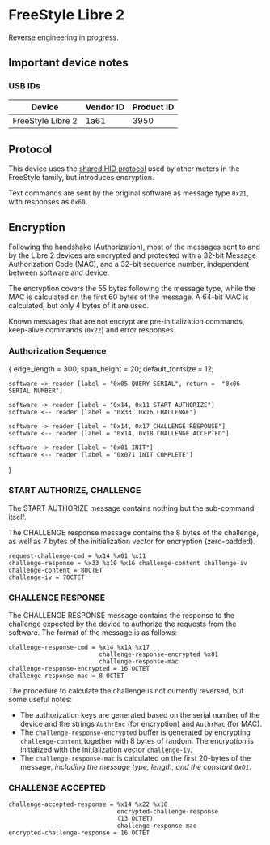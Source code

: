 <!--
SPDX-FileCopyrightText: 2016 The Glucometer Protocols Authors

SPDX-License-Identifier: CC-BY-SA-4.0
-->

# FreeStyle Libre 2

Reverse engineering in progress.


## Important device notes

### USB IDs

| Device            | Vendor ID | Product ID |
| ---               | ---       | ---        |
| FreeStyle Libre 2 | 1a61      | 3950       |

## Protocol

This device uses the [shared HID protocol](shared-hid-protocol.md) used by other
meters in the FreeStyle family, but introduces encryption.

Text commands are sent by the original software as message type `0x21`, with
responses as `0x60`.

## Encryption

Following the handshake (Authorization), most of the messages sent to and by the
Libre 2 devices are encrypted and protected with a 32-bit Message Authorization
Code (MAC), and a 32-bit sequence number, independent between software and
device.

The encryption covers the 55 bytes following the message type, while the MAC is
calculated on the first 60 bytes of the message. A 64-bit MAC is calculated, but
only 4 bytes of it are used.

Known messages that are not encrypt are pre-initialization commands, keep-alive
commands (`0x22`) and error responses.

### Authorization Sequence

<seqdiag>
{
    edge_length = 300;
    span_height = 20;
    default_fontsize = 12;

    software => reader [label = "0x05 QUERY SERIAL", return =  "0x06 SERIAL NUMBER"]

    software -> reader [label = "0x14, 0x11 START AUTHORIZE"]
    software <-- reader [label = "0x33, 0x16 CHALLENGE"]

    software -> reader [label = "0x14, 0x17 CHALLENGE RESPONSE"]
    software <-- reader [label = "0x14, 0x18 CHALLENGE ACCEPTED"]

    software -> reader [label = "0x01 INIT"]
    software <-- reader [label = "0x071 INIT COMPLETE"]
}
</seqdiag>

### START AUTHORIZE, CHALLENGE

The START AUTHORIZE message contains nothing but the sub-command itself.

The CHALLENGE response message contains the 8 bytes of the challenge, as well as
7 bytes of the initialization vector for encryption (zero-padded).

    request-challenge-cmd = %x14 %x01 %x11
    challenge-response = %x33 %x10 %x16 challenge-content challenge-iv
    challenge-content = 8OCTET
    challenge-iv = 7OCTET

### CHALLENGE RESPONSE

The CHALLENGE RESPONSE message contains the response to the challenge expected
by the device to authorize the requests from the software. The format of the
message is as follows:

    challenge-response-cmd = %x14 %x1A %x17
                             challenge-response-encrypted %x01
                             challenge-response-mac
    challenge-response-encrypted = 16 OCTET
    challenge-response-mac = 8 OCTET

The procedure to calculate the challenge is not currently reversed, but some
useful notes:

 * The authorization keys are generated based on the serial number of the device
   and the strings `AuthrEnc` (for encryption) and `AuthrMac` (for MAC).
 * The `challenge-response-encrypted` buffer is generated by encrypting
   `challenge-content` together with 8 bytes of random. The encryption is
   initialized with the initialization vector `challenge-iv`.
 * The `challenge-response-mac` is calculated on the first 20-bytes of the
   message, _including the message type, length, and the constant `0x01`_.

### CHALLENGE ACCEPTED

    challenge-accepted-response = %x14 %x22 %x18
                                  encrypted-challenge-response
                                  (13 OCTET)
                                  challenge-response-mac
    encrypted-challenge-response = 16 OCTET

